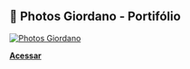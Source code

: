 ## 📸 Photos Giordano - Portifólio

[![Photos Giordano](http://photosgiordano.com/img/preview.jpg)](http://photosgiordano.com/)

**[Acessar](http://photosgiordano.com/)**
